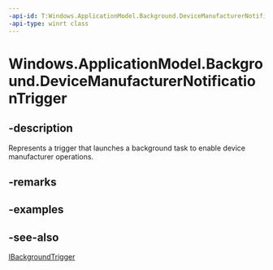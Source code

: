 ----api-id: T:Windows.ApplicationModel.Background.DeviceManufacturerNotificationTrigger
-api-type: winrt class
---<!-- Class syntax.public class DeviceManufacturerNotificationTrigger : Windows.ApplicationModel.Background.IBackgroundTrigger, Windows.ApplicationModel.Background.IDeviceManufacturerNotificationTrigger--># Windows.ApplicationModel.Background.DeviceManufacturerNotificationTrigger## -descriptionRepresents a trigger that launches a background task to enable device manufacturer operations.## -remarks## -examples## -see-also[IBackgroundTrigger](ibackgroundtrigger.md)